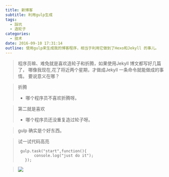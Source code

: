 ```yaml
---
title: 新博客
subtitle: 利用gulp生成
tags:
  - 踩坑
  - 造轮子
categories:
  - 技术
date: 2016-09-10 17:31:14
outline: 使用gulp来生成我的博客程序，相当于利用它做到了Hexo和Jekyll 的事儿。
---
```


<!-- @@master  = ../post.html-->

<!-- @@block  =  content-->

> 程序员嘛、难免就是喜欢造轮子和折腾，如果使用Jekyll 博文都写好几篇了，
  哪像我现在,花了将近两个星期，才做成Jekyll 一条命令就能做成的事情。
  要说意义在哪？
  
>  折腾
> - 哪个程序员不喜欢折腾呀。
  
>  第二就是喜欢
> - 哪个程序员还没重复造过轮子呀。

> gulp 确实是个好东西。

> 试一试代码高亮
> ```
>  gulp.task("start",function(){
>        console.log("just do it");
>    });
> ```

>![](/images/pic_hd.jpg)

<!--more-->

<!-- @@close-->